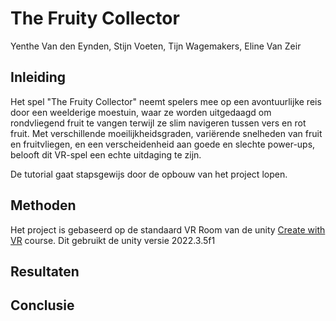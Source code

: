 # The Fruity Collector

Yenthe Van den Eynden, Stijn Voeten, Tijn Wagemakers, Eline Van Zeir

## Inleiding

Het spel "The Fruity Collector" neemt spelers mee op een avontuurlijke reis door een weelderige moestuin, waar ze worden uitgedaagd om rondvliegend fruit te vangen terwijl ze slim navigeren tussen vers en rot fruit. Met verschillende moeilijkheidsgraden, variërende snelheden van fruit en fruitvliegen, en een verscheidenheid aan goede en slechte power-ups, belooft dit VR-spel een echte uitdaging te zijn.

De tutorial gaat stapsgewijs door de opbouw van het project lopen. 

## Methoden

Het project is gebaseerd op de standaard VR Room van de unity [Create with VR](https://learn.unity.com/course/create-with-vr) course. Dit gebruikt de unity versie 2022.3.5f1

## Resultaten

## Conclusie
